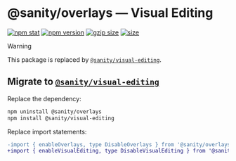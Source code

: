 # @sanity/overlays — Visual Editing

[![npm stat](https://img.shields.io/npm/dm/@sanity/overlays.svg?style=flat-square)](https://npm-stat.com/charts.html?package=@sanity/overlays)
[![npm version](https://img.shields.io/npm/v/@sanity/overlays.svg?style=flat-square)](https://www.npmjs.com/package/@sanity/overlays)
[![gzip size][gzip-badge]][bundlephobia]
[![size][size-badge]][bundlephobia]

> [!WARNING]  
> This package is replaced by [`@sanity/visual-editing`].

## Migrate to [`@sanity/visual-editing`]

Replace the dependency:

```sh
npm uninstall @sanity/overlays
npm install @sanity/visual-editing
```

Replace import statements:

```diff
-import { enableOverlays, type DisableOverlays } from '@sanity/overlays'
+import { enableVisualEditing, type DisableVisualEditing } from '@sanity/vision-editing'
```

[`@sanity/visual-editing`]: https://github.com/sanity-io/visual-editing/tree/main/packages/visual-editing#readme
[gzip-badge]: https://img.shields.io/bundlephobia/minzip/@sanity/overlays?label=gzip%20size&style=flat-square
[size-badge]: https://img.shields.io/bundlephobia/min/@sanity/overlays?label=size&style=flat-square
[bundlephobia]: https://bundlephobia.com/package/@sanity/overlays
